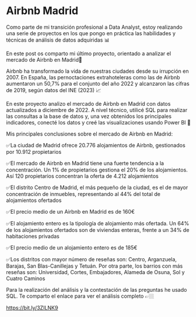 # Airbnb Madrid

Como parte de mi transición profesional a Data Analyst, estoy realizando una serie de proyectos en los que pongo en práctica las habilidades y técnicas de análisis de datos adquiridas 📊
 
En este post os comparto mi último proyecto, orientado a analizar el mercado de Airbnb en Madrid🧳
 
Airbnb ha transformado la vida de nuestras ciudades desde su irrupción en 2007. En España, las pernoctaciones extrahoteleras como las de Airbnb aumentaron un 50,7% para el conjunto del año 2022 y alcanzaron las cifras de 2019, según datos del INE (2023) 📈
 
En este proyecto analizo el mercado de Airbnb en Madrid con datos actualizados a diciembre de 2022. A nivel técnico, utilicé SQL para realizar las consultas a la base de datos y, una vez obtenidos los principales indicadores, conecté los datos y creé las visualizaciones usando Power BI 📶
 
Mis principales conclusiones sobre el mercado de Airbnb en Madrid:
 
✅La ciudad de Madrid ofrece 20.776 alojamientos de Airbnb, gestionados por 10.912 propietarios
 
✅El mercado de Airbnb en Madrid tiene una fuerte tendencia a la concentración. Un 1% de propietarios gestiona el 20% de los alojamientos. Así 120 propietarios concentran la oferta de 4.212 alojamientos
 
✅El distrito Centro de Madrid, el más pequeño de la ciudad, es el de mayor concentración de inmuebles, representando al 44% del total de alojamientos ofertados

✅El precio medio de un Airbnb en Madrid es de 160€

✅El alojamiento entero es la tipología de alojamiento más ofertada. Un 64% de los alojamientos ofertados son de viviendas enteras, frente a un 34% de habitaciones privadas
 
✅El precio medio de un alojamiento entero es de 185€
 
✅Los distritos con mayor número de reseñas son: Centro, Arganzuela, Barajas, San Blas-Canillejas y Tetuán. Por otra parte, los barrios con más reseñas son: Universidad, Cortes, Embajadores, Alameda de Osuna, Sol y Cuatro Caminos
 
Para la realización del análisis y la contestación de las preguntas he usado SQL. Te comparto el enlace para ver el análisis completo 👉🏼

https://bit.ly/3ZILNK9
